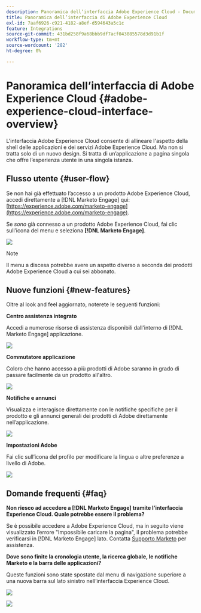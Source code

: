 ```yaml
---
description: Panoramica dell’interfaccia Adobe Experience Cloud - Documentazione Marketo - Documentazione del prodotto
title: Panoramica dell’interfaccia di Adobe Experience Cloud
exl-id: 7aaf6926-c921-4182-a8ef-d594643a5c1c
feature: Integrations
source-git-commit: 431bd258f9a68bbb9df7acf043085578d3d91b1f
workflow-type: tm+mt
source-wordcount: '282'
ht-degree: 0%

---
```


# Panoramica dell’interfaccia di Adobe Experience Cloud {#adobe-experience-cloud-interface-overview}

L&#39;interfaccia Adobe Experience Cloud consente di allineare l&#39;aspetto della shell delle applicazioni e dei servizi Adobe Experience Cloud. Ma non si tratta solo di un nuovo design. Si tratta di un’applicazione a pagina singola che offre l’esperienza utente in una singola istanza.

## Flusso utente {#user-flow}

Se non hai già effettuato l’accesso a un prodotto Adobe Experience Cloud, accedi direttamente a [!DNL Marketo Engage] qui: [https://experience.adobe.com/marketo-engage](https://experience.adobe.com/marketo-engage).

Se _sono_ già connesso a un prodotto Adobe Experience Cloud, fai clic sull’icona del menu e seleziona **[!DNL Marketo Engage]**.

![](assets/unified-shell-overview-1.png)

>[!NOTE]
>
>Il menu a discesa potrebbe avere un aspetto diverso a seconda dei prodotti Adobe Experience Cloud a cui sei abbonato.

## Nuove funzioni {#new-features}

Oltre al look and feel aggiornato, noterete le seguenti funzioni:

**Centro assistenza integrato**

Accedi a numerose risorse di assistenza disponibili dall&#39;interno di [!DNL Marketo Engage] applicazione.

![](assets/unified-shell-overview-2.png)

**Commutatore applicazione**

Coloro che hanno accesso a più prodotti di Adobe saranno in grado di passare facilmente da un prodotto all&#39;altro.

![](assets/unified-shell-overview-3.png)

**Notifiche e annunci**

Visualizza e interagisce direttamente con le notifiche specifiche per il prodotto e gli annunci generali dei prodotti di Adobe direttamente nell’applicazione.

![](assets/unified-shell-overview-4.png)

**Impostazioni Adobe**

Fai clic sull’icona del profilo per modificare la lingua o altre preferenze a livello di Adobe.

![](assets/unified-shell-overview-5.png)

## Domande frequenti {#faq}

**Non riesco ad accedere a [!DNL Marketo Engage] tramite l&#39;interfaccia Experience Cloud. Quale potrebbe essere il problema?**

Se è possibile accedere a Adobe Experience Cloud, ma in seguito viene visualizzato l’errore &quot;Impossibile caricare la pagina&quot;, il problema potrebbe verificarsi in [!DNL Marketo Engage] lato. Contatta [Supporto Marketo](https://nation.marketo.com/t5/support/ct-p/Support) per assistenza.

**Dove sono finite la cronologia utente, la ricerca globale, le notifiche Marketo e la barra delle applicazioni?**

Queste funzioni sono state spostate dal menu di navigazione superiore a una nuova barra sul lato sinistro nell’interfaccia Experience Cloud.

![](assets/unified-shell-overview-6.png)

![](assets/unified-shell-overview-7.png)
